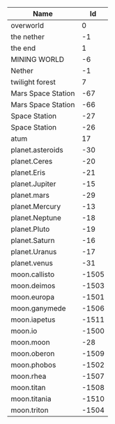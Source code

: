 | Name                    | Id    |
|-------------------------|-------|
| overworld               | 0     |
| the nether              | -1    |
| the end                 | 1     |
| MINING WORLD            | -6    |
| Nether                  | -1    |
| twilight forest         | 7     |
| Mars Space Station      | -67   |
| Mars Space Station      | -66   |
| Space Station           | -27   |
| Space Station           | -26   |
| atum                    | 17    |
| planet.asteroids        | -30   |
| planet.Ceres            | -20   |
| planet.Eris             | -21   |
| planet.Jupiter          | -15   |
| planet.mars             | -29   |
| planet.Mercury          | -13   |
| planet.Neptune          | -18   |
| planet.Pluto            | -19   |
| planet.Saturn           | -16   |
| planet.Uranus           | -17   |
| planet.venus            | -31   |
| moon.callisto           | -1505 |
| moon.deimos             | -1503 |
| moon.europa             | -1501 |
| moon.ganymede           | -1506 |
| moon.iapetus            | -1511 |
| moon.io                 | -1500 |
| moon.moon               | -28   |
| moon.oberon             | -1509 |
| moon.phobos             | -1502 |
| moon.rhea               | -1507 |
| moon.titan              | -1508 |
| moon.titania            | -1510 |
| moon.triton             | -1504 |
